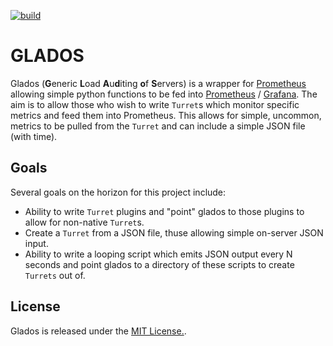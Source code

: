 [![build](https://github.com/drjrm3/glados/actions/workflows/build.yml/badge.svg)](https://github.com/drjrm3/glados/actions/workflows/build.yml)

# GLADOS
Glados (**G**eneric **L**oad **A**u**d**iting **o**f **S**ervers) is a wrapper for [Prometheus](https://prometheus.io) allowing simple python functions to be fed into [Prometheus](https://prometheus.io) / [Grafana](https://grafana.com).
The aim is to allow those who wish to write `Turret`s which monitor specific metrics and feed them into Prometheus.
This allows for simple, uncommon, metrics to be pulled from the `Turret` and can include a simple JSON file (with time).

## Goals

Several goals on the horizon for this project include:

* Ability to write `Turret` plugins and "point" glados to those plugins to allow for non-native `Turret`s.
* Create a `Turret` from a JSON file, thuse allowing simple on-server JSON input.
* Ability to write a looping script which emits JSON output every N seconds and point glados to a directory of these scripts to create `Turrets` out of.

## License

Glados is released under the [MIT License.](LICENSE).
